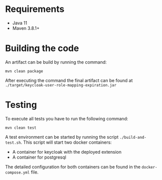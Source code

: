 # Requirements
* Java 11
* Maven 3.8.1+

# Building the code
An artifact can be build by running the command:
```
mvn clean package 
```
After executing the command the final artifact can be found at `./target/keycloak-user-role-mapping-expiration.jar`

# Testing 
To execute all tests you have to run the following command:
```
mvn clean test
```

A test environment can be started by running the script `./build-and-test.sh`.
This script will start two docker containers:
- A container for keycloak with the deployed extension
- A container for postgresql

The detailed configuration for both containers can be found in the `docker-compose.yml` file.
